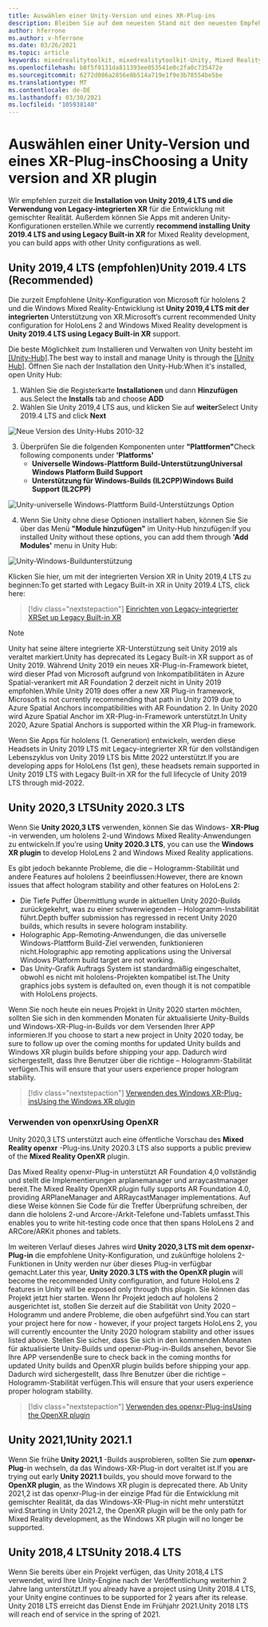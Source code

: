 ```yaml
---
title: Auswählen einer Unity-Version und eines XR-Plug-ins
description: Bleiben Sie auf dem neuesten Stand mit den neuesten Empfehlungen für Unity und XR-Plug-Ins für die hololens-Anwendungsentwicklung.
author: hferrone
ms.author: v-hferrone
ms.date: 03/26/2021
ms.topic: article
keywords: mixedrealitytoolkit, mixedrealitytoolkit-Unity, Mixed Reality-Headset, Windows Mixed Reality-Headset, Virtual Reality-Headset, Unity
ms.openlocfilehash: b8f5f0131da811393ee053541e0c2fa0c735472e
ms.sourcegitcommit: 6272d086a2856e8b514a719e1f9e3b78554be5be
ms.translationtype: MT
ms.contentlocale: de-DE
ms.lasthandoff: 03/30/2021
ms.locfileid: "105938140"
---
```

# <a name="choosing-a-unity-version-and-xr-plugin"></a><span data-ttu-id="19ea6-104">Auswählen einer Unity-Version und eines XR-Plug-ins</span><span class="sxs-lookup"><span data-stu-id="19ea6-104">Choosing a Unity version and XR plugin</span></span>

<span data-ttu-id="19ea6-105">Wir empfehlen zurzeit die **Installation von Unity 2019,4 LTS und die Verwendung von Legacy-integrierten XR** für die Entwicklung mit gemischter Realität. Außerdem können Sie Apps mit anderen Unity-Konfigurationen erstellen.</span><span class="sxs-lookup"><span data-stu-id="19ea6-105">While we currently **recommend installing Unity 2019.4 LTS and using Legacy Built-in XR** for Mixed Reality development, you can build apps with other Unity configurations as well.</span></span>

## <a name="unity-20194-lts-recommended"></a><span data-ttu-id="19ea6-106">Unity 2019,4 LTS (empfohlen)</span><span class="sxs-lookup"><span data-stu-id="19ea6-106">Unity 2019.4 LTS (Recommended)</span></span>

<span data-ttu-id="19ea6-107">Die zurzeit Empfohlene Unity-Konfiguration von Microsoft für hololens 2 und die Windows Mixed Reality-Entwicklung ist **Unity 2019,4 LTS mit der integrierten** Unterstützung von XR.</span><span class="sxs-lookup"><span data-stu-id="19ea6-107">Microsoft’s current recommended Unity configuration for HoloLens 2 and Windows Mixed Reality development is **Unity 2019.4 LTS using Legacy Built-in XR** support.</span></span>

<span data-ttu-id="19ea6-108">Die beste Möglichkeit zum Installieren und Verwalten von Unity besteht im <a href="https://unity3d.com/get-unity/download" target="_blank">[Unity-Hub]</a>.</span><span class="sxs-lookup"><span data-stu-id="19ea6-108">The best way to install and manage Unity is through the <a href="https://unity3d.com/get-unity/download" target="_blank">[Unity Hub]</a>.</span></span> <span data-ttu-id="19ea6-109">Öffnen Sie nach der Installation den Unity-Hub:</span><span class="sxs-lookup"><span data-stu-id="19ea6-109">When it's installed, open Unity Hub:</span></span>

1. <span data-ttu-id="19ea6-110">Wählen Sie die Registerkarte **Installationen** und dann **Hinzufügen** aus.</span><span class="sxs-lookup"><span data-stu-id="19ea6-110">Select the **Installs** tab and choose **ADD**</span></span>
2. <span data-ttu-id="19ea6-111">Wählen Sie Unity 2019,4 LTS aus, und klicken Sie auf **weiter**</span><span class="sxs-lookup"><span data-stu-id="19ea6-111">Select Unity 2019.4 LTS and click **Next**</span></span>

![Neue Version des Unity-Hubs 2010-32](images/unity-hub-img-01.png)

3. <span data-ttu-id="19ea6-113">Überprüfen Sie die folgenden Komponenten unter **"Plattformen"**</span><span class="sxs-lookup"><span data-stu-id="19ea6-113">Check following components under **'Platforms'**</span></span>
    * <span data-ttu-id="19ea6-114">**Universelle Windows-Plattform Build-Unterstützung**</span><span class="sxs-lookup"><span data-stu-id="19ea6-114">**Universal Windows Platform Build Support**</span></span> 
    * <span data-ttu-id="19ea6-115">**Unterstützung für Windows-Builds (IL2CPP)**</span><span class="sxs-lookup"><span data-stu-id="19ea6-115">**Windows Build Support (IL2CPP)**</span></span>

![Unity-universelle Windows-Plattform Build-Unterstützungs Option](../images/Unity_Install_Option_UWP.png)

4. <span data-ttu-id="19ea6-117">Wenn Sie Unity ohne diese Optionen installiert haben, können Sie Sie über das Menü **"Module hinzufügen"** im Unity-Hub hinzufügen:</span><span class="sxs-lookup"><span data-stu-id="19ea6-117">If you installed Unity without these options, you can add them through **'Add Modules'** menu in Unity Hub:</span></span>

![Unity-Windows-Buildunterstützung](../images/Unity_Install_Option_UWP2.png)

<span data-ttu-id="19ea6-119">Klicken Sie hier, um mit der integrierten Version XR in Unity 2019,4 LTS zu beginnen:</span><span class="sxs-lookup"><span data-stu-id="19ea6-119">To get started with Legacy Built-in XR in Unity 2019.4 LTS, click here:</span></span>

> [!div class="nextstepaction"]
> [<span data-ttu-id="19ea6-120">Einrichten von Legacy-integrierter XR</span><span class="sxs-lookup"><span data-stu-id="19ea6-120">Set up Legacy Built-in XR</span></span>](legacy-xr-support.md)

> [!NOTE]
> <span data-ttu-id="19ea6-121">Unity hat seine ältere integrierte XR-Unterstützung seit Unity 2019 als veraltet markiert.</span><span class="sxs-lookup"><span data-stu-id="19ea6-121">Unity has deprecated its Legacy Built-in XR support as of Unity 2019.</span></span>  <span data-ttu-id="19ea6-122">Während Unity 2019 ein neues XR-Plug-in-Framework bietet, wird dieser Pfad von Microsoft aufgrund von Inkompatibilitäten in Azure Spatial-verankert mit AR Foundation 2 derzeit nicht in Unity 2019 empfohlen.</span><span class="sxs-lookup"><span data-stu-id="19ea6-122">While Unity 2019 does offer a new XR Plug-in framework, Microsoft is not currently recommending that path in Unity 2019 due to Azure Spatial Anchors incompatibilities with AR Foundation 2.</span></span>  <span data-ttu-id="19ea6-123">In Unity 2020 wird Azure Spatial Anchor im XR-Plug-in-Framework unterstützt.</span><span class="sxs-lookup"><span data-stu-id="19ea6-123">In Unity 2020, Azure Spatial Anchors is supported within the XR Plug-in framework.</span></span>

<span data-ttu-id="19ea6-124">Wenn Sie Apps für hololens (1. Generation) entwickeln, werden diese Headsets in Unity 2019 LTS mit Legacy-integrierter XR für den vollständigen Lebenszyklus von Unity 2019 LTS bis Mitte 2022 unterstützt.</span><span class="sxs-lookup"><span data-stu-id="19ea6-124">If you are developing apps for HoloLens (1st gen), these headsets remain supported in Unity 2019 LTS with Legacy Built-in XR for the full lifecycle of Unity 2019 LTS through mid-2022.</span></span>

## <a name="unity-20203-lts"></a><span data-ttu-id="19ea6-125">Unity 2020,3 LTS</span><span class="sxs-lookup"><span data-stu-id="19ea6-125">Unity 2020.3 LTS</span></span> 

<span data-ttu-id="19ea6-126">Wenn Sie **Unity 2020,3 LTS** verwenden, können Sie das Windows- **XR-Plug** -in verwenden, um hololens 2-und Windows Mixed Reality-Anwendungen zu entwickeln.</span><span class="sxs-lookup"><span data-stu-id="19ea6-126">If you’re using **Unity 2020.3 LTS**, you can use the **Windows XR plugin** to develop HoloLens 2 and Windows Mixed Reality applications.</span></span>

<span data-ttu-id="19ea6-127">Es gibt jedoch bekannte Probleme, die die – Hologramm-Stabilität und andere Features auf hololens 2 beeinflussen:</span><span class="sxs-lookup"><span data-stu-id="19ea6-127">However, there are known issues that affect hologram stability and other features on HoloLens 2:</span></span> 

* <span data-ttu-id="19ea6-128">Die Tiefe Puffer Übermittlung wurde in aktuellen Unity 2020-Builds zurückgekehrt, was zu einer schwerwiegenden – Hologramm-Instabilität führt.</span><span class="sxs-lookup"><span data-stu-id="19ea6-128">Depth buffer submission has regressed in recent Unity 2020 builds, which results in severe hologram instability.</span></span>
* <span data-ttu-id="19ea6-129">Holographic App-Remoting-Anwendungen, die das universelle Windows-Plattform Build-Ziel verwenden, funktionieren nicht.</span><span class="sxs-lookup"><span data-stu-id="19ea6-129">Holographic app remoting applications using the Universal Windows Platform build target are not working.</span></span>
* <span data-ttu-id="19ea6-130">Das Unity-Grafik Auftrags System ist standardmäßig eingeschaltet, obwohl es nicht mit hololens-Projekten kompatibel ist.</span><span class="sxs-lookup"><span data-stu-id="19ea6-130">The Unity graphics jobs system is defaulted on, even though it is not compatible with HoloLens projects.</span></span>

<span data-ttu-id="19ea6-131">Wenn Sie noch heute ein neues Projekt in Unity 2020 starten möchten, sollten Sie sich in den kommenden Monaten für aktualisierte Unity-Builds und Windows-XR-Plug-in-Builds vor dem Versenden Ihrer APP informieren.</span><span class="sxs-lookup"><span data-stu-id="19ea6-131">If you choose to start a new project in Unity 2020 today, be sure to follow up over the coming months for updated Unity builds and Windows XR plugin builds before shipping your app.</span></span>  <span data-ttu-id="19ea6-132">Dadurch wird sichergestellt, dass Ihre Benutzer über die richtige – Hologramm-Stabilität verfügen.</span><span class="sxs-lookup"><span data-stu-id="19ea6-132">This will ensure that your users experience proper hologram stability.</span></span>

> [!div class="nextstepaction"]
> [<span data-ttu-id="19ea6-133">Verwenden des Windows XR-Plug-ins</span><span class="sxs-lookup"><span data-stu-id="19ea6-133">Using the Windows XR plugin</span></span>](windows-xr-plugin.md)

### <a name="using-openxr"></a><span data-ttu-id="19ea6-134">Verwenden von openxr</span><span class="sxs-lookup"><span data-stu-id="19ea6-134">Using OpenXR</span></span>

<span data-ttu-id="19ea6-135">Unity 2020,3 LTS unterstützt auch eine öffentliche Vorschau des **Mixed Reality openxr** -Plug-ins.</span><span class="sxs-lookup"><span data-stu-id="19ea6-135">Unity 2020.3 LTS also supports a public preview of the **Mixed Reality OpenXR** plugin.</span></span>

<span data-ttu-id="19ea6-136">Das Mixed Reality openxr-Plug-in unterstützt AR Foundation 4,0 vollständig und stellt die Implementierungen arplanemanager und arraycastmanager bereit.</span><span class="sxs-lookup"><span data-stu-id="19ea6-136">The Mixed Reality OpenXR plugin fully supports AR Foundation 4.0, providing ARPlaneManager and ARRaycastManager implementations.</span></span> <span data-ttu-id="19ea6-137">Auf diese Weise können Sie Code für die Treffer Überprüfung schreiben, der dann die hololens 2-und Arcore-/Arkit-Telefone und-Tablets umfasst.</span><span class="sxs-lookup"><span data-stu-id="19ea6-137">This enables you to write hit-testing code once that then spans HoloLens 2 and ARCore/ARKit phones and tablets.</span></span> 

<span data-ttu-id="19ea6-138">Im weiteren Verlauf dieses Jahres wird **Unity 2020,3 LTS mit dem openxr-Plug-in** die empfohlene Unity-Konfiguration, und zukünftige hololens 2-Funktionen in Unity werden nur über dieses Plug-in verfügbar gemacht.</span><span class="sxs-lookup"><span data-stu-id="19ea6-138">Later this year, **Unity 2020.3 LTS with the OpenXR plugin** will become the recommended Unity configuration, and future HoloLens 2 features in Unity will be exposed only through this plugin.</span></span>  <span data-ttu-id="19ea6-139">Sie können das Projekt jetzt hier starten. Wenn Ihr Projekt jedoch auf hololens 2 ausgerichtet ist, stoßen Sie derzeit auf die Stabilität von Unity 2020 – Hologramm und andere Probleme, die oben aufgeführt sind.</span><span class="sxs-lookup"><span data-stu-id="19ea6-139">You can start your project here for now - however, if your project targets HoloLens 2, you will currently encounter the Unity 2020 hologram stability and other issues listed above.</span></span>  <span data-ttu-id="19ea6-140">Stellen Sie sicher, dass Sie sich in den kommenden Monaten für aktualisierte Unity-Builds und openxr-Plug-in-Builds ansehen, bevor Sie Ihre APP versenden</span><span class="sxs-lookup"><span data-stu-id="19ea6-140">Be sure to check back in the coming months for updated Unity builds and OpenXR plugin builds before shipping your app.</span></span>  <span data-ttu-id="19ea6-141">Dadurch wird sichergestellt, dass Ihre Benutzer über die richtige – Hologramm-Stabilität verfügen.</span><span class="sxs-lookup"><span data-stu-id="19ea6-141">This will ensure that your users experience proper hologram stability.</span></span> 

> [!div class="nextstepaction"]
> [<span data-ttu-id="19ea6-142">Verwenden des openxr-Plug-ins</span><span class="sxs-lookup"><span data-stu-id="19ea6-142">Using the OpenXR plugin</span></span>](openxr-getting-started.md)

## <a name="unity-20211"></a><span data-ttu-id="19ea6-143">Unity 2021,1</span><span class="sxs-lookup"><span data-stu-id="19ea6-143">Unity 2021.1</span></span>

<span data-ttu-id="19ea6-144">Wenn Sie frühe **Unity 2021,1** -Builds ausprobieren, sollten Sie zum **openxr-Plug**-in wechseln, da das Windows-XR-Plug-in dort veraltet ist.</span><span class="sxs-lookup"><span data-stu-id="19ea6-144">If you are trying out early **Unity 2021.1** builds, you should move forward to the **OpenXR plugin**, as the Windows XR plugin is deprecated there.</span></span>  <span data-ttu-id="19ea6-145">Ab Unity 2021,2 ist das openxr-Plug-in der einzige Pfad für die Entwicklung mit gemischter Realität, da das Windows-XR-Plug-in nicht mehr unterstützt wird.</span><span class="sxs-lookup"><span data-stu-id="19ea6-145">Starting in Unity 2021.2, the OpenXR plugin will be the only path for Mixed Reality development, as the Windows XR plugin will no longer be supported.</span></span>

## <a name="unity-20184-lts"></a><span data-ttu-id="19ea6-146">Unity 2018,4 LTS</span><span class="sxs-lookup"><span data-stu-id="19ea6-146">Unity 2018.4 LTS</span></span>

<span data-ttu-id="19ea6-147">Wenn Sie bereits über ein Projekt verfügen, das Unity 2018,4 LTS verwendet, wird Ihre Unity-Engine nach der Veröffentlichung weiterhin 2 Jahre lang unterstützt.</span><span class="sxs-lookup"><span data-stu-id="19ea6-147">If you already have a project using Unity 2018.4 LTS, your Unity engine continues to be supported for 2 years after its release.</span></span>  <span data-ttu-id="19ea6-148">Unity 2018 LTS erreicht das Dienst Ende im Frühjahr 2021.</span><span class="sxs-lookup"><span data-stu-id="19ea6-148">Unity 2018 LTS will reach end of service in the spring of 2021.</span></span>
